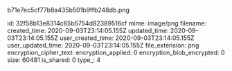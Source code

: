 b71e7ec5cf77b8a435b501b9ffb248db.png

id: 32f58b13e8314c65b5754d82389516cf
mime: image/png
filename: 
created_time: 2020-09-03T23:14:05.155Z
updated_time: 2020-09-03T23:14:05.155Z
user_created_time: 2020-09-03T23:14:05.155Z
user_updated_time: 2020-09-03T23:14:05.155Z
file_extension: png
encryption_cipher_text: 
encryption_applied: 0
encryption_blob_encrypted: 0
size: 60481
is_shared: 0
type_: 4